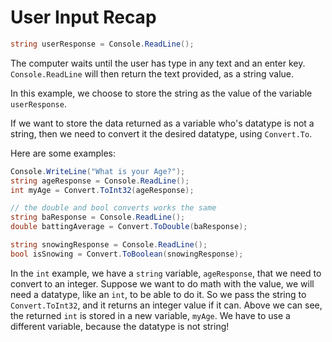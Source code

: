 # User Input Recap
```cs
string userResponse = Console.ReadLine();
```

The computer waits until the user has type in any text and an enter key. `Console.ReadLine` will then return the text provided, as a string value.

In this example, we choose to store the string as the value of the variable `userResponse`. 

If we want to store the data returned as a variable who's datatype is not a string, then we need to convert it the desired datatype, using `Convert.To`.

Here are some examples:

```cs
Console.WriteLine("What is your Age?");	
string ageResponse = Console.ReadLine();
int myAge = Convert.ToInt32(ageResponse);

// the double and bool converts works the same
string baResponse = Console.ReadLine();
double battingAverage = Convert.ToDouble(baResponse);

string snowingResponse = Console.ReadLine();
bool isSnowing = Convert.ToBoolean(snowingResponse);
```

In the `int` example, we have a `string` variable, `ageResponse`, that we need to convert to an integer. Suppose we want to do math with the value, we will need a datatype, like an `int`, to be able to do it. So we pass the string to `Convert.ToInt32`, and it returns an integer value if it can. Above we can see, the returned `int` is stored in a new variable, `myAge`. We have to use a different variable, because the datatype is not string!
